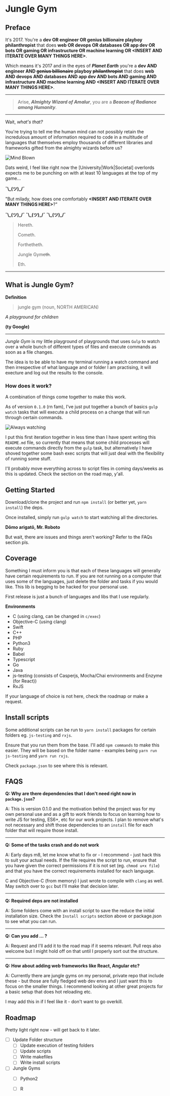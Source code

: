 # Jungle Gym 

## Preface

It's 2017. You're a **dev OR engineer OR genius billionaire playboy philanthropist** that does **web OR devops OR databases OR app dev OR bots OR gaming OR infrastructure OR machine learning OR \<INSERT AND ITERATE OVER MANY THINGS HERE\>**.

Which means it's 2017 and in the eyes of _**Planet Earth**_ you're a **dev AND engineer AND ~~genius billionaire~~ playboy ~~philanthropist~~** that does **web AND devops AND databases AND app dev AND bots AND gaming AND infrastructure AND machine learning AND \<INSERT AND ITERATE OVER MANY THINGS HERE\>**.

***

> Arise, _**Almighty Wizard of Amalur**_, you are a _**Beacon of Radiance among Humanity**_. 

***

Wait, _what's that?_ 

You're trying to tell me the human mind can not possibly retain the incredulous amount of information required to code in a multitude of languages that themselves employ thousands of different libraries and frameworks gifted from the almighty wizards before us?

![Mind Blown](https://media.giphy.com/media/26ufdipQqU2lhNA4g/giphy.gif)

Dats weird, I feel like right now the [University|Work|Societal] overlords expects me to be punching on with at least 10 languages at the top of my game...

**¯\\\_(ツ)\_/¯**

"But milady, how does one comfortably **\<INSERT AND ITERATE OVER MANY THINGS HERE\>**?"

**¯\\\_(ツ)\_/¯**
**¯\\\_(ツ)\_/¯**
**¯\\\_(ツ)\_/¯**

> Hereth.
> 
> Cometh.
> 
> Forthetheth.
> 
> Jungle Gym~~eth~~.
> 
> Eth.

***

## What is Jungle Gym?

**Definition** 

> jungle gym (noun, NORTH AMERICAN)

_A playground for children_

**(ty Google)**

***

_*Jungle Gym*_ is my little playground of playgrounds that uses `Gulp` to watch over a whole bunch of different types of files and execute commands as soon as a file changes.

The idea is to be able to have my terminal running a watch command and then irrespective of what language and or folder I am practising, it will execture and log out the results to the console.

### How does it work?

A combination of things come together to make this work.

As of version `0.1.0` (rn fam), I've just put together a bunch of basics `gulp watch` tasks that will execute a child process on a change that will run through certain commands. 

![Always watching](https://media.giphy.com/media/W8GPIDjqsj2MM/giphy.gif)

I put this first iteration together in less time than I have spent writing this `README.md` file, so currently that means that some child processes will execute commands directly from the `gulp` task, but alternatively I have shoved together some bash exec scripts that will just deal with the flexibility of running some stuff.

I'll probably move everything across to script files in coming days/weeks as this is updated. Check the section on the road map, y'all.

## Getting Started

Download/clone the project and run `npm install` (or better yet, `yarn install`) the deps. 

Once installed, simply run `gulp watch` to start watching all the directories.

**Dōmo arigatō, Mr. Roboto** 

But wait, there are issues and things aren't working? Refer to the FAQs section pls.

## Coverage 

Something I must inform you is that each of these languages will generally have certain requirements to run. If you are not running on a computer that uses some of the languages, just delete the folder and tasks if you would like. This lib is begging to be hacked for your personal use.

First release is just a bunch of languages and libs that I use regularly.

**Environments**

- C (using clang, can be changed in `c/exec`)
- Objective-C (using clang)
- Swift 
- C++
- PHP
- Python3 
- Ruby
- Babel 
- Typescript 
- Go 
- Java 
- js-testing (consists of Casperjs, Mocha/Chai environments and Enzyme (for React))
- RxJS

If your language of choice is not here, check the roadmap or make a request.

## Install scripts 

Some additional scripts can be run to `yarn install` packages for certain folders eg. `js-testing` and `rxjs`.

Ensure that you run them from the base. I'll add `npm commands` to make this easier. They will be based on the folder name - examples being `yarn run js-testing` and `yarn run rxjs`.

Check `package.json` to see where this is relevant.

## FAQS 

**Q: Why are there dependencies that I don't need right now in `package.json`?**

A: This is version 0.1.0 and the motivation behind the project was for my own personal use and as a gift to work friends to focus on learning how to write JS for testing, ES6+, etc for our work projects. I plan to remove what's not necessary and shift those dependencies to an `install` file for each folder that will require those install.

***

**Q: Some of the tasks crash and do not work**

A: Early days m8, let me know what to fix or - I recommend - just hack this to suit your actual needs. If the file requires the script to run, ensure that you have given the correct permissions if it is not set (eg. `chmod u+x file`) and that you have the correct requirements installed for each language.

C and Objective-C (from memory) I just wrote to compile with `clang` as well. May switch over to `gcc` but I'll make that decision later.

***

**Q: Required deps are not installed**

A: Some folders come with an install script to save the reduce the initial installation size. Check the `Install scripts` section above or package.json to see what you can run.

***

**Q: Can you add ... ?**

A: Request and I'll add it to the road map if it seems relevant. Pull reqs also welcome but I might hold off on that until I properly sort out the structure.

***

**Q: How about adding web frameworks like React, Angular etc?**

A: Currently there are jungle gyms on my personal, private repo that include these - but those are fully fledged web dev envs and I just want this to focus on the smaller things. I recommend looking at other great projects for a basic setup that does hot reloading etc.

I may add this in if I feel like it - don't want to go overkill.

## Roadmap

Pretty light right now - will get back to it later.

- [ ] Update Folder structure 
	- [ ] Update execution of testing folders
	- [ ] Update scripts
	- [ ] Write makefiles
	- [ ] Write install scripts 
- [ ] Jungle Gyms 
	- [ ] Python2 
	- [ ] R 

